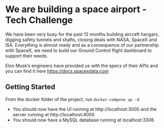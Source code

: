 # We are building a space airport - Tech Challenge

We have been very busy for the past 12 months building aircraft hangars, digging safety tunnels and shafts, closing deals with NASA, SpaceX and ISA. Everything is almost ready and as a consequence of our partnership with SpaceX, we need to build our Ground Control flight dashboard to support their needs.

Elon Musk’s engineers have provided us with the specs of their APIs and you can find it here https://docs.spacexdata.com

## Getting Started

From the docker folder of the project, run `docker-compose up -d`

- You should now have the UI running at http://localhost:3000 and the server running at http://localhost:4000
- You should now have a MySQL database running at localhost:3306
